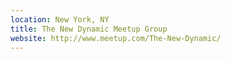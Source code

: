 ```yaml
---
location: New York, NY
title: The New Dynamic Meetup Group
website: http://www.meetup.com/The-New-Dynamic/
---
```


